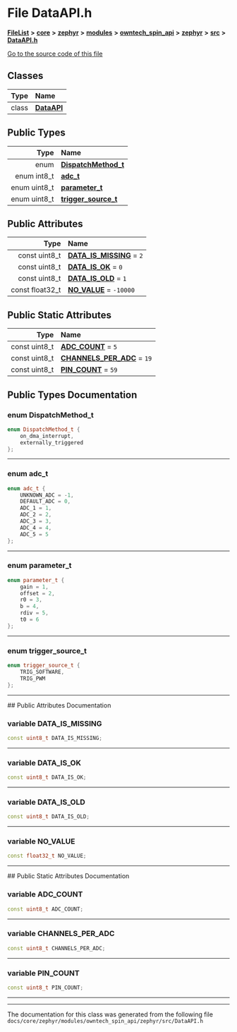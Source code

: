 

# File DataAPI.h



[**FileList**](files.md) **>** [**core**](dir_771164b9325b04f1442f7a3ffa8ecb89.md) **>** [**zephyr**](dir_09002e7ce91f09aeb040dfd1861a47f4.md) **>** [**modules**](dir_6d0fb8ab814c517e7f155fb837e32f72.md) **>** [**owntech\_spin\_api**](dir_87330bcbf7fe698536ea5946c1b90585.md) **>** [**zephyr**](dir_83abe2f3de580445b50d57f614c989e1.md) **>** [**src**](dir_b0a9bfd1c37d418dc07d30cb79a776da.md) **>** [**DataAPI.h**](DataAPI_8h.md)

[Go to the source code of this file](DataAPI_8h_source.md)


















## Classes

| Type | Name |
| ---: | :--- |
| class | [**DataAPI**](classDataAPI.md) <br> |


## Public Types

| Type | Name |
| ---: | :--- |
| enum  | [**DispatchMethod\_t**](#enum-dispatchmethod_t)  <br> |
| enum int8\_t | [**adc\_t**](#enum-adc_t)  <br> |
| enum uint8\_t | [**parameter\_t**](#enum-parameter_t)  <br> |
| enum uint8\_t | [**trigger\_source\_t**](#enum-trigger_source_t)  <br> |




## Public Attributes

| Type | Name |
| ---: | :--- |
|  const uint8\_t | [**DATA\_IS\_MISSING**](#variable-data_is_missing)   = `2`<br> |
|  const uint8\_t | [**DATA\_IS\_OK**](#variable-data_is_ok)   = `0`<br> |
|  const uint8\_t | [**DATA\_IS\_OLD**](#variable-data_is_old)   = `1`<br> |
|  const float32\_t | [**NO\_VALUE**](#variable-no_value)   = `-10000`<br> |


## Public Static Attributes

| Type | Name |
| ---: | :--- |
|  const uint8\_t | [**ADC\_COUNT**](#variable-adc_count)   = `5`<br> |
|  const uint8\_t | [**CHANNELS\_PER\_ADC**](#variable-channels_per_adc)   = `19`<br> |
|  const uint8\_t | [**PIN\_COUNT**](#variable-pin_count)   = `59`<br> |










































## Public Types Documentation




### enum DispatchMethod\_t 

```C++
enum DispatchMethod_t {
    on_dma_interrupt,
    externally_triggered
};
```




<hr>



### enum adc\_t 

```C++
enum adc_t {
    UNKNOWN_ADC = -1,
    DEFAULT_ADC = 0,
    ADC_1 = 1,
    ADC_2 = 2,
    ADC_3 = 3,
    ADC_4 = 4,
    ADC_5 = 5
};
```




<hr>



### enum parameter\_t 

```C++
enum parameter_t {
    gain = 1,
    offset = 2,
    r0 = 3,
    b = 4,
    rdiv = 5,
    t0 = 6
};
```




<hr>



### enum trigger\_source\_t 

```C++
enum trigger_source_t {
    TRIG_SOFTWARE,
    TRIG_PWM
};
```




<hr>
## Public Attributes Documentation




### variable DATA\_IS\_MISSING 

```C++
const uint8_t DATA_IS_MISSING;
```




<hr>



### variable DATA\_IS\_OK 

```C++
const uint8_t DATA_IS_OK;
```




<hr>



### variable DATA\_IS\_OLD 

```C++
const uint8_t DATA_IS_OLD;
```




<hr>



### variable NO\_VALUE 

```C++
const float32_t NO_VALUE;
```




<hr>
## Public Static Attributes Documentation




### variable ADC\_COUNT 

```C++
const uint8_t ADC_COUNT;
```




<hr>



### variable CHANNELS\_PER\_ADC 

```C++
const uint8_t CHANNELS_PER_ADC;
```




<hr>



### variable PIN\_COUNT 

```C++
const uint8_t PIN_COUNT;
```




<hr>

------------------------------
The documentation for this class was generated from the following file `docs/core/zephyr/modules/owntech_spin_api/zephyr/src/DataAPI.h`

